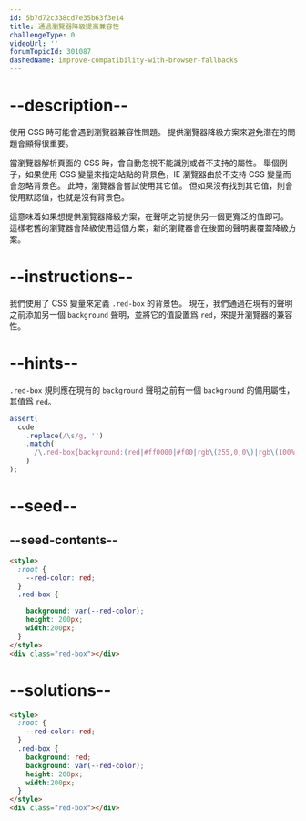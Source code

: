 ```yaml
---
id: 5b7d72c338cd7e35b63f3e14
title: 通過瀏覽器降級提高兼容性
challengeType: 0
videoUrl: ''
forumTopicId: 301087
dashedName: improve-compatibility-with-browser-fallbacks
---
```


# --description--

使用 CSS 時可能會遇到瀏覽器兼容性問題。 提供瀏覽器降級方案來避免潛在的問題會顯得很重要。

當瀏覽器解析頁面的 CSS 時，會自動忽視不能識別或者不支持的屬性。 舉個例子，如果使用 CSS 變量來指定站點的背景色，IE 瀏覽器由於不支持 CSS 變量而會忽略背景色。 此時，瀏覽器會嘗試使用其它值。 但如果沒有找到其它值，則會使用默認值，也就是沒有背景色。

這意味着如果想提供瀏覽器降級方案，在聲明之前提供另一個更寬泛的值即可。 這樣老舊的瀏覽器會降級使用這個方案，新的瀏覽器會在後面的聲明裏覆蓋降級方案。

# --instructions--

我們使用了 CSS 變量來定義 `.red-box` 的背景色。 現在，我們通過在現有的聲明之前添加另一個 `background` 聲明，並將它的值設置爲 `red`，來提升瀏覽器的兼容性。

# --hints--

`.red-box` 規則應在現有的 `background` 聲明之前有一個 `background` 的備用屬性，其值爲 `red`。

```js
assert(
  code
    .replace(/\s/g, '')
    .match(
      /\.red-box{background:(red|#ff0000|#f00|rgb\(255,0,0\)|rgb\(100%,0%,0%\)|hsl\(0,100%,50%\));background:var\(--red-color\);height:200px;width:200px;}/gi
    )
);
```

# --seed--

## --seed-contents--

```html
<style>
  :root {
    --red-color: red;
  }
  .red-box {

    background: var(--red-color);
    height: 200px;
    width:200px;
  }
</style>
<div class="red-box"></div>
```

# --solutions--

```html
<style>
  :root {
    --red-color: red;
  }
  .red-box {
    background: red;
    background: var(--red-color);
    height: 200px;
    width:200px;
  }
</style>
<div class="red-box"></div>
```
